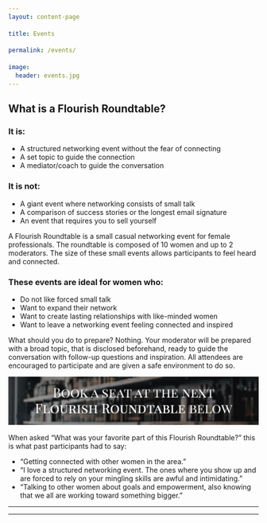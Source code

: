 ```yaml
---
layout: content-page

title: Events

permalink: /events/

image:
  header: events.jpg
---
```


## What is a Flourish Roundtable?

### It is:

<ul>
  <li>A structured networking event without the fear of connecting</li>
  <li>A set topic to guide the connection</li>
  <li>A mediator/coach to guide the conversation</li>
</ul>

### It is not:

<ul>
  <li>A giant event where networking consists of small talk</li>
  <li>A comparison of success stories or the longest email signature</li>
  <li>An event that requires you to sell yourself</li>
</ul>

A Flourish Roundtable is a small casual networking event for female professionals. The roundtable is composed of 10 women and up to 2 moderators. The size of these small events allows participants to feel heard and connected. 

### These events are ideal for women who:

<ul>
  <li>Do not like forced small talk</li>
  <li>Want to expand their network</li>
  <li>Want to create lasting relationships with like-minded women</li>
  <li>Want to leave a networking event feeling connected and inspired</li>
</ul>

What should you do to prepare? Nothing. Your moderator will be prepared with a broad topic, that is disclosed beforehand, ready to guide the conversation with follow-up questions and inspiration. All attendees are encouraged to participate and are given a safe environment to do so.

<img src="/assets/images/events/book-a-seat.jpg" alt="Image advertisement saying book a seat at the next flourish roundtable.">

When asked “What was your favorite part of this Flourish Roundtable?” this is what past participants had to say: 

<ul>
  <li>“Getting connected with other women in the area.”</li>
  <li>“I love a structured networking event. The ones where you show up and are forced to rely on your mingling skills are awful and intimidating.”</li>
  <li>“Talking to other women about goals and empowerment, also knowing that we all are working toward something bigger.”</li>
</ul>

<hr class="secondary">

<div id="TTE-b5c48cd4-d347-4b39-88df-65d32d78dddc"></div>
<script src="https://d3saea0ftg7bjt.cloudfront.net/embed/js/embed.min.js"></script>
<script>
  window.TTE.init({
    targetDivId: "TTE-b5c48cd4-d347-4b39-88df-65d32d78dddc",
    uuid: "b5c48cd4-d347-4b39-88df-65d32d78dddc"
  });
</script>

<hr class="secondary">

<section id="events">
  <div class="eventGallery"></div>
</section>